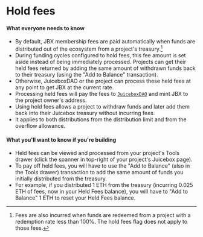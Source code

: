 # Hold fees

#### What everyone needs to know

- By default, JBX membership fees are paid automatically when funds are distributed out of the ecosystem from a project's treasury.[^1]
- During funding cycles configured to hold fees, this fee amount is set aside instead of being immediately processed. Projects can get their held fees returned by adding the same amount of withdrawn funds back to their treasury (using the "Add to Balance" transaction).
- Otherwise, JuiceboxDAO or the project can process these held fees at any point to get JBX at the current rate.
- Processing held fees will pay the fees to [`JuiceboxDAO`](https://juicebox.money/v2/p/1) and mint JBX to the project owner's address.
- Using hold fees allows a project to withdraw funds and later add them back into their Juicebox treasury without incurring fees.
- It applies to both distributions from the distribution limit and from the overflow allowance.

#### What you'll want to know if you're building

- Held fees can be viewed and processed from your project's Tools drawer (click the spanner in top-right of your project's Juicebox page).
- To pay off held fees, you will have to use the "Add to Balance" (also in the Tools drawer) transaction to add the same amount of funds you initially distributed from the treasury.
- For example, if you distributed 1 ETH from the treasury (incurring 0.025 ETH of fees, now in your Held Fees balance), you will have to "Add to Balance" 1 ETH to reset your Held Fees balance.

[^1]: Fees are also incurred when funds are redeemed from a project with a redemption rate less than 100%. The hold fees flag does not apply to those fees.
